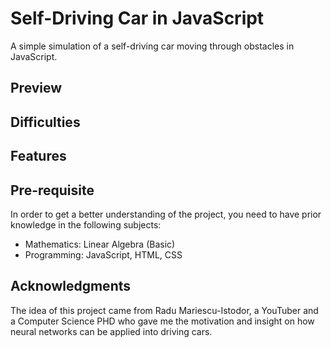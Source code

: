 # Self-Driving Car in JavaScript
A simple simulation of a self-driving car moving through obstacles in JavaScript.

## Preview


## Difficulties


## Features



## Pre-requisite
In order to get a better understanding of the project, you need to have prior knowledge in the following subjects:
- Mathematics: Linear Algebra (Basic)
- Programming: JavaScript, HTML, CSS

## Acknowledgments
The idea of this project came from Radu Mariescu-Istodor, a YouTuber and a Computer Science PHD who gave me the motivation and insight on how neural networks can be applied into driving cars.
